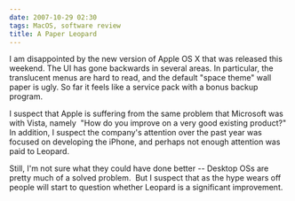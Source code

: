 ```yaml
---
date: 2007-10-29 02:30
tags: MacOS, software review
title: A Paper Leopard
---
```


I am disappointed by the new version of Apple OS X that was released this
weekend. The UI has gone backwards in several areas. In particular, the
translucent menus are hard to read, and the default "space theme" wall paper
is ugly. So far it feels like a service pack with a bonus backup program.

I suspect that Apple is suffering from the same problem that Microsoft was
with Vista, namely  "How do you improve on a very good existing product?" In
addition, I suspect the company's attention over the past year was focused on
developing the iPhone, and perhaps not enough attention was paid to Leopard.

Still, I'm not sure what they could have done better -- Desktop OSs are pretty
much of a solved problem.  But I suspect that as the hype wears off people
will start to question whether Leopard is a significant improvement.
